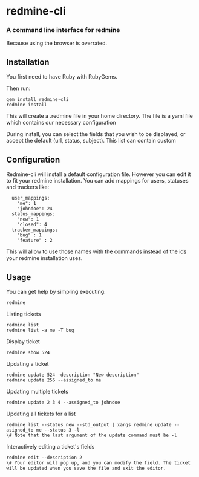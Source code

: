 # redmine-cli
### A command line interface for redmine
Because using the browser is overrated.

## Installation
You first need to have Ruby with RubyGems.

Then run:

    gem install redmine-cli
    redmine install

  This will create a .redmine file in your home directory. The file is a yaml file which contains our necessary configuration

  During install, you can select the fields that you wish to be displayed, or accept the default (url, status, subject). This list can contain custom

## Configuration
  Redmine-cli will install a default configuration file. However you can edit it to fit your redmine installation. 
  You can add mappings for users, statuses and trackers like:

      user_mappings:
        "me": 1
        "johndoe": 24
      status_mappings:
        "new": 1
        "closed": 4
      tracker_mappings:
        "bug" : 1
        "feature" : 2

  This will allow to use those names with the commands instead of the ids your redmine installation uses.

## Usage
You can get help by simpling executing:

    redmine

  Listing tickets

    redmine list
    redmine list -a me -T bug

  Display ticket

    redmine show 524

  Updating a ticket

    redmine update 524 -description "New description"
    redmine update 256 --assigned_to me

  Updating multiple tickets

    redmine update 2 3 4 --assigned_to johndoe

  Updating all tickets for a list

    redmine list --status new --std_output | xargs redmine update --asigned_to me --status 3 -l
    \# Note that the last argument of the update command must be -l

  Interactively editing a ticket's fields

    redmine edit --description 2
    \# Your editor will pop up, and you can modify the field. The ticket will be updated when you save the file and exit the editor.
